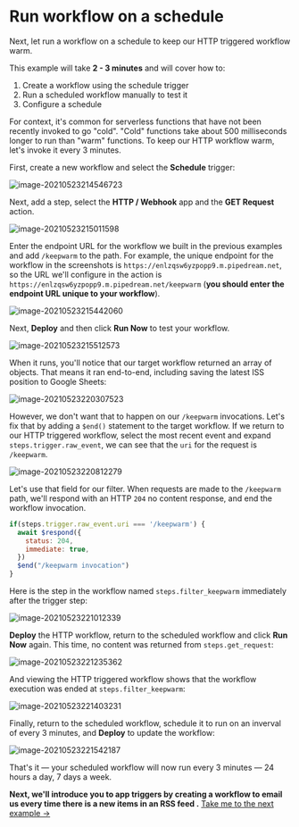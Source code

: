# Run workflow on a schedule

Next, let run a workflow on a schedule to keep our HTTP triggered workflow warm.

This example will take  **2 - 3 minutes** and will cover how to:

1. Create a workflow using the schedule trigger
2. Run a scheduled workflow manually to test it
3. Configure a schedule

For context, it's common for serverless functions that have not been recently invoked to go "cold". "Cold" functions take about 500 milliseconds longer to run than "warm" functions. To keep our HTTP workflow warm, let's invoke it every 3 minutes. 

First, create a new workflow and select the **Schedule** trigger:

![image-20210523214546723](./image-20210523214546723.png)

Next, add a step, select the **HTTP / Webhook** app and the **GET Request** action.

![image-20210523215011598](./image-20210523215011598.png)

Enter the endpoint URL for the workflow we built in the previous examples and add `/keepwarm` to the path. For example, the unique endpoint for the workflow in the screenshots is `https://enlzqsw6yzpopp9.m.pipedream.net`, so the URL we'll configure in the action is `https://enlzqsw6yzpopp9.m.pipedream.net/keepwarm` (**you should enter the endpoint URL unique to your workflow**).

![image-20210523215442060](./image-20210523215442060.png)

 Next, **Deploy** and then click **Run Now** to test your workflow.

![image-20210523215512573](./image-20210523215512573.png)

When it runs, you'll notice that our target workflow returned an array of objects. That means it ran end-to-end, including saving the latest ISS position to Google Sheets:

![image-20210523220307523](./image-20210523220307523.png)

However, we don't want that to happen on our `/keepwarm` invocations. Let's fix that by adding a `$end()` statement to the target workflow. If we return to our HTTP triggered workflow, select the most recent event and expand `steps.trigger.raw_event`, we can see that the `uri` for the request is `/keepwarm`. 

![image-20210523220812279](./image-20210523220812279.png)

Let's use that field for our filter. When requests are made to the `/keepwarm` path, we'll respond with an HTTP `204` no content response, and end the workflow invocation.

```javascript
if(steps.trigger.raw_event.uri === '/keepwarm') {
  await $respond({
    status: 204,
    immediate: true,
  })
  $end("/keepwarm invocation")
}
```

Here is the step in the workflow named `steps.filter_keepwarm` immediately after the trigger step:

![image-20210523221012339](./image-20210523221012339.png)

**Deploy** the HTTP workflow, return to the scheduled workflow and click **Run Now** again. This time, no content was returned from `steps.get_request`:

![image-20210523221235362](./image-20210523221235362.png)

And viewing the HTTP triggered workflow shows that the workflow execution was ended at `steps.filter_keepwarm`:

![image-20210523221403231](./image-20210523221403231.png)

Finally, return to the scheduled workflow, schedule it to run on an inverval of every 3 minutes, and **Deploy** to update the workflow:

![image-20210523221542187](./image-20210523221542187.png)

That's it — your scheduled workflow will now run every 3 minutes — 24 hours a day, 7 days a week.

**Next, we'll introduce you to app triggers by creating a workflow to email us every time there is a new items in an RSS feed .** [Take me to the next example &rarr;](../email-yourself/) 
